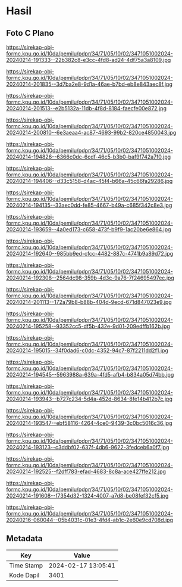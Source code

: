 # Hasil

## Foto C Plano

https://sirekap-obj-formc.kpu.go.id/10da/pemilu/pdpr/34/71/05/10/02/3471051002024-20240214-191333--22b382c8-e3cc-4fd8-ad24-4df75a3a8109.jpg

https://sirekap-obj-formc.kpu.go.id/10da/pemilu/pdpr/34/71/05/10/02/3471051002024-20240214-201835--3d7ba2e8-9d1a-46ae-b7bd-eb8e843aec8f.jpg

https://sirekap-obj-formc.kpu.go.id/10da/pemilu/pdpr/34/71/05/10/02/3471051002024-20240214-201513--e2b5132a-11db-4f8d-8184-faecfe00e872.jpg

https://sirekap-obj-formc.kpu.go.id/10da/pemilu/pdpr/34/71/05/10/02/3471051002024-20240214-200810--6e3aeaa4-ac87-4693-99b2-820ce4850043.jpg

https://sirekap-obj-formc.kpu.go.id/10da/pemilu/pdpr/34/71/05/10/02/3471051002024-20240214-194826--6366c0dc-6cdf-46c5-b3b0-baf9f742a7f0.jpg

https://sirekap-obj-formc.kpu.go.id/10da/pemilu/pdpr/34/71/05/10/02/3471051002024-20240214-194406--d33c5158-d4ac-45f4-b66a-45c66fa29286.jpg

https://sirekap-obj-formc.kpu.go.id/10da/pemilu/pdpr/34/71/05/10/02/3471051002024-20240214-194135--33aec0dd-fe85-4667-b49a-c685f342c8e3.jpg

https://sirekap-obj-formc.kpu.go.id/10da/pemilu/pdpr/34/71/05/10/02/3471051002024-20240214-193659--4a0ed173-c658-473f-b9f9-1ac20be6e864.jpg

https://sirekap-obj-formc.kpu.go.id/10da/pemilu/pdpr/34/71/05/10/02/3471051002024-20240214-192640--985bb9ed-cfcc-4482-887c-4741b9a89d72.jpg

https://sirekap-obj-formc.kpu.go.id/10da/pemilu/pdpr/34/71/05/10/02/3471051002024-20240214-192308--2564dc98-359b-4d3c-9a76-7f24695497ec.jpg

https://sirekap-obj-formc.kpu.go.id/10da/pemilu/pdpr/34/71/05/10/02/3471051002024-20240214-201113--172a79b8-b88b-404d-9ecd-671d847023e9.jpg

https://sirekap-obj-formc.kpu.go.id/10da/pemilu/pdpr/34/71/05/10/02/3471051002024-20240214-195258--93352cc5-df5b-432e-9d01-209edffb162b.jpg

https://sirekap-obj-formc.kpu.go.id/10da/pemilu/pdpr/34/71/05/10/02/3471051002024-20240214-195015--34f0dad6-c0dc-4352-94c7-87f2211dd2f1.jpg

https://sirekap-obj-formc.kpu.go.id/10da/pemilu/pdpr/34/71/05/10/02/3471051002024-20240214-194545--5963988a-639a-4fd5-afb4-b834a05d74bb.jpg

https://sirekap-obj-formc.kpu.go.id/10da/pemilu/pdpr/34/71/05/10/02/3471051002024-20240214-193943--b727c234-5d4a-452d-8634-8fe14b412b7c.jpg

https://sirekap-obj-formc.kpu.go.id/10da/pemilu/pdpr/34/71/05/10/02/3471051002024-20240214-193547--ebf58116-4264-4ce0-9439-3c0bc5016c36.jpg

https://sirekap-obj-formc.kpu.go.id/10da/pemilu/pdpr/34/71/05/10/02/3471051002024-20240214-193123--c3ddbf02-637f-4db6-9622-3fedceb6a0f7.jpg

https://sirekap-obj-formc.kpu.go.id/10da/pemilu/pdpr/34/71/05/10/02/3471051002024-20240214-192525--f2dff783-efad-4683-8c8a-ace427ffe212.jpg

https://sirekap-obj-formc.kpu.go.id/10da/pemilu/pdpr/34/71/05/10/02/3471051002024-20240214-191608--f7354d32-1324-4007-a7d8-be08fef32cf5.jpg

https://sirekap-obj-formc.kpu.go.id/10da/pemilu/pdpr/34/71/05/10/02/3471051002024-20240216-060044--05b4031c-01e3-4fd4-ab1c-2e60e9cd708d.jpg


## Metadata

| Key        | Value               |
| ---------- | ------------------- |
| Time Stamp | 2024-02-17 13:05:41 |
| Kode Dapil | 3401                |



